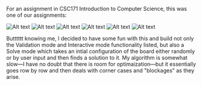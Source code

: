 For an assignment in CSC171 Introduction to Computer Science, this was one of our assignments:

![Alt text](assignmentImages/0001.jpg?raw=true)
![Alt text](assignmentImages/0002.jpg?raw=true)
![Alt text](assignmentImages/0003.jpg?raw=true)
![Alt text](assignmentImages/0004.jpg?raw=true)
![Alt text](assignmentImages/0005.jpg?raw=true)
![Alt text](assignmentImages/0006.jpg?raw=true)


Butttttt knowing me, I decided to have some fun with this and build not only the Validation mode and Interactive mode functionality listed, but also a Solve mode which takes an intial configuration of the board either randomly or by user input and then finds a solution to it.  My algorithm is somewhat slow—I have no doubt that there is room for optimaization—but it essentially goes row by row and then deals with corner cases and "blockages" as they arise.
